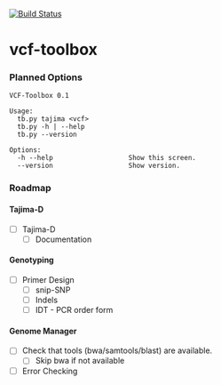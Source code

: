 [![Build Status](https://travis-ci.org/AndersenLab/vcf-toolbox.svg?branch=v2)](https://travis-ci.org/AndersenLab/vcf-toolbox)

vcf-toolbox
===========

### Planned Options

	VCF-Toolbox 0.1

	Usage:
	  tb.py tajima <vcf>
	  tb.py -h | --help
	  tb.py --version

	Options:
	  -h --help                   Show this screen.
	  --version                   Show version.

### Roadmap

#### Tajima-D

* [ ] Tajima-D
	* [ ] Documentation

#### Genotyping

* [ ] Primer Design 
	* [ ] snip-SNP
	* [ ] Indels
	* [ ] IDT - PCR order form

#### Genome Manager

* [ ] Check that tools (bwa/samtools/blast) are available.
	* [ ] Skip bwa if not available
* [ ] Error Checking